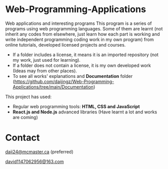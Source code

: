 # Web-Programming-Applications
Web applications and interesting programs
This program is a series of programs using web programming languages. Some of them are learnt (not inherit any codes from elsewhere, just learn how each part is working and write independent programming coding work in my own program) from online tutorials, developed licensed projects and courses.
* If a folder includes a license, it means it is an imported repository (not my work, just used for learning).
* If a folder does not contain a license, it is my own developed work (Ideas may from other places).
* To see all works' explanations and  **Documentation** folder (https://github.com/daijingz/Web-Programming-Applications/tree/main/Documentation)

This project has used:
* Regular web programming tools: **HTML, CSS and JavaScript**
* **React.js and Node.js** advanced libraries (Have learnt a lot and works are coming)

# Contact
daij24@mcmaster.ca
(preferred)

david1147062956@163.com
